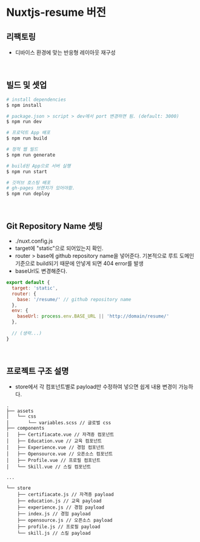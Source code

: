 # Nuxtjs-resume 버전

## 리팩토링
* 디바이스 환경에 맞는 반응형 레이아웃 재구성

<br>

## 빌드 및 셋업

```bash
# install dependencies
$ npm install

# package.json > script > dev에서 port 변경하면 됨. (default: 3000)
$ npm run dev

# 프로덕트 App 배포
$ npm run build

# 정적 웹 빌드
$ npm run generate

# build된 App으로 서버 실행
$ npm run start

# 깃허브 호스팅 배포 
# gh-pages 브랜치가 있어야함.
$ npm run deploy
```

<br>

## Git Repository Name 셋팅

* ./nuxt.config.js
* target에 "static"으로 되어있는지 확인.
* router > base에 github repository name을 넣어준다. 기본적으로 루트 도메인 기준으로 build되기 때문에 안넣게 되면 404 error를 발생
* baseUrl도 변경해준다.

```js
export default {
  target: 'static',
  router: {
    base: '/resume/' // github repository name
  },
  env: {
    baseUrl: process.env.BASE_URL || 'http://domain/resume/'
  },
  
  // (생략...)
}
```

<br>

## 프로젝트 구조 설명

* store에서 각 컴포넌트별로 payload만 수정하여 넣으면 쉽게 내용 변경이 가능하다.

```
.
├── assets                 
│   └── css
│       └── variables.scss // 글로벌 css
├── components                 
│   ├── Certifiacate.vue // 자격증 컴포넌트
│   ├── Education.vue // 교육 컴포넌트      
│   ├── Experience.vue // 경험 컴포넌트  
│   ├── Opensource.vue // 오픈소스 컴포넌트       
│   ├── Profile.vue // 프로필 컴포넌트 
│   └── Skill.vue // 스킬 컴포넌트 

...

└── store
    ├── certifiacate.js // 자격증 payload 
    ├── education.js // 교육 payload      
    ├── experience.js // 경험 payload  
    ├── index.js // 경험 payload 
    ├── opensource.js // 오픈소스 payload       
    ├── profile.js // 프로필 payload 
    └── skill.js // 스킬 payload 
```
